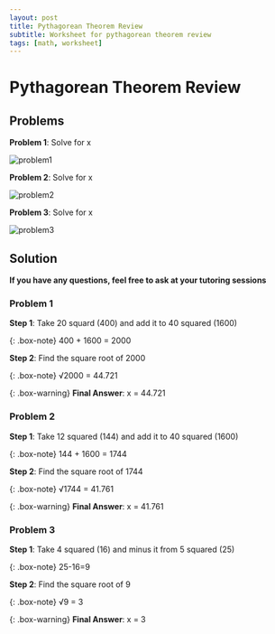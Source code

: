 ```yaml
---
layout: post
title: Pythagorean Theorem Review
subtitle: Worksheet for pythagorean theorem review
tags: [math, worksheet]
---
```

# Pythagorean Theorem Review

## Problems

**Problem 1**: Solve for x

![problem1](https://live.staticflickr.com/65535/52356266923_1b5eb43bb5.jpg)

**Problem 2**: Solve for x

![problem2](https://live.staticflickr.com/65535/52356281843_17bfc23079.jpg)

**Problem 3**: Solve for x

![problem3](https://live.staticflickr.com/65535/52355108612_8735aba17f.jpg)

## Solution

**If you have any questions, feel free to ask at your tutoring sessions**

### Problem 1

**Step 1**: Take 20 squard (400) and add it to 40 squared (1600)

{: .box-note}
400 + 1600 = 2000

**Step 2**: Find the square root of 2000

{: .box-note}
√2000 = 44.721


{: .box-warning}
**Final Answer**: x = 44.721

### Problem 2

**Step 1**: Take 12 squared (144) and add it to 40 squared (1600)

{: .box-note}
144 + 1600 = 1744

**Step 2**: Find the square root of 1744

{: .box-note}
√1744 = 41.761


{: .box-warning}
**Final Answer**: x = 41.761

### Problem 3

**Step 1**: Take 4 squared (16) and minus it from 5 squared (25)

{: .box-note}
25-16=9

**Step 2**: Find the square root of 9

{: .box-note}
√9 = 3

{: .box-warning}
**Final Answer**: x = 3
